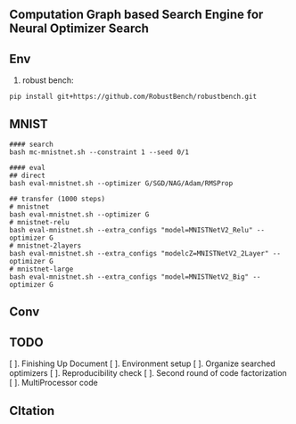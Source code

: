 ## Computation Graph based Search Engine for Neural Optimizer Search


## Env
1. robust bench:
```
pip install git+https://github.com/RobustBench/robustbench.git
```


## MNIST
```
#### search
bash mc-mnistnet.sh --constraint 1 --seed 0/1

#### eval
## direct
bash eval-mnistnet.sh --optimizer G/SGD/NAG/Adam/RMSProp

## transfer (1000 steps)
# mnistnet
bash eval-mnistnet.sh --optimizer G
# mnistnet-relu
bash eval-mnistnet.sh --extra_configs "model=MNISTNetV2_Relu" --optimizer G
# mnistnet-2layers
bash eval-mnistnet.sh --extra_configs "modelcZ=MNISTNetV2_2Layer" --optimizer G
# mnistnet-large
bash eval-mnistnet.sh --extra_configs "model=MNISTNetV2_Big" --optimizer G
```

## Conv



## TODO
[ ]. Finishing Up Document
[ ]. Environment setup
[ ]. Organize searched optimizers
[ ]. Reproducibility check
[ ]. Second round of code factorization
[ ]. MultiProcessor code


## Cltation